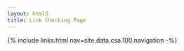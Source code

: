 ```yaml
---
layout: html5
title: Link Checking Page
---
```

{% include links.html nav=site.data.csa.100.navigation -%}
